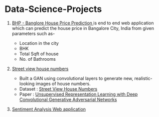 # Data-Science-Projects
  1. <a href='https://github.com/harsht24/Data-Science-Projects/tree/master/BHP'>BHP - Banglore House Price Prediction </a> is end to end web application which can predict the house price in Bangalore City, India from given parameters such as-
    
     * Location in the city
     * BHK
     * Total Sqft of house
     * No. of Bathrooms
     
  2. <a href='https://github.com/harsht24/Data-Science-Projects/tree/master/street_view_house_numbers-master'>Street view house numbers</a>
     * Built a GAN using convolutional layers to generate new, realistic-looking images of house numbers.
     * Dataset : [Street View House Numbers](http://ufldl.stanford.edu/housenumbers/)
     * Paper : [Unsupervised Representation Learning with Deep Convolutional Generative Adversarial Networks](https://arxiv.org/pdf/1511.06434.pdf)
   
  3. <a href = 'https://github.com/harsht24/Data-Science-Projects/tree/master/sentiment_analysis_web_app-master'> Sentiment Analysis Web application</a>
   
